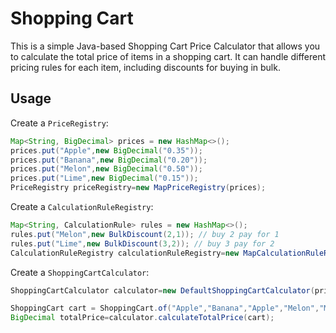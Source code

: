 # Shopping Cart

This is a simple Java-based Shopping Cart Price Calculator that allows you to calculate the total price of items in a
shopping cart. It can handle different pricing rules for each item, including discounts for buying in bulk.

## Usage

Create a `PriceRegistry`:

```java
Map<String, BigDecimal> prices = new HashMap<>();
prices.put("Apple",new BigDecimal("0.35"));
prices.put("Banana",new BigDecimal("0.20"));
prices.put("Melon",new BigDecimal("0.50"));
prices.put("Lime",new BigDecimal("0.15"));
PriceRegistry priceRegistry=new MapPriceRegistry(prices);
```

Create a `CalculationRuleRegistry`:

```java
Map<String, CalculationRule> rules = new HashMap<>();
rules.put("Melon",new BulkDiscount(2,1)); // buy 2 pay for 1
rules.put("Lime",new BulkDiscount(3,2)); // buy 3 pay for 2
CalculationRuleRegistry calculationRuleRegistry=new MapCalculationRuleRegistry(rules);
```

Create a `ShoppingCartCalculator`:

```java
ShoppingCartCalculator calculator=new DefaultShoppingCartCalculator(priceRegistry,ruleRegistry);

ShoppingCart cart = ShoppingCart.of("Apple","Banana","Apple","Melon","Melon","Lime","Lime","Lime");
BigDecimal totalPrice=calculator.calculateTotalPrice(cart);
```
